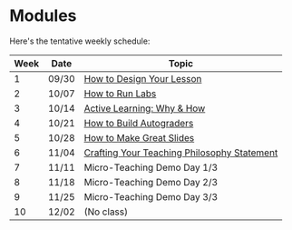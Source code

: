 # Modules


Here's the tentative weekly schedule:

| Week | Date  | Topic                                           |
| ---- | ----- | ----------------------------------------------- |
| 1    | 09/30 | [How to Design Your Lesson]()                   |
| 2    | 10/07 | [How to Run Labs]()                             |
| 3    | 10/14 | [Active Learning: Why & How]()                  |
| 4    | 10/21 | [How to Build Autograders]()                    |
| 5    | 10/28 | [How to Make Great Slides]()                    |
| 6    | 11/04 | [Crafting Your Teaching Philosophy Statement]() |
| 7    | 11/11 | Micro-Teaching Demo Day 1/3                     |
| 8    | 11/18 | Micro-Teaching Demo Day 2/3                     |
| 9    | 11/25 | Micro-Teaching Demo Day 3/3                     |
| 10   | 12/02 | (No class)                                      |